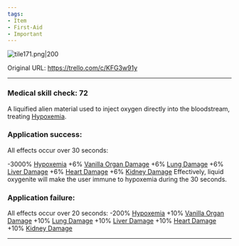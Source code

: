 ```yaml
---
tags:
- Item
- First-Aid
- Important
---
```


![tile171.png\|200](/Items/Liquid%20Oxygenite%20-%20Attachments/6718845db30472d958dd7d5a.png)

Original URL: https://trello.com/c/KFG3w91y

---

### Medical skill check: 72

A liquified alien material used to inject oxygen directly into the bloodstream, treating [Hypoxemia](../Blood/Hypoxemia.md).

### Application success:

All effects occur over 30 seconds:

\-3000% [Hypoxemia](../Blood/Hypoxemia.md)
\+6% [Vanilla Organ Damage](../Torso/Vanilla%20Organ%20Damage.md)
\+6% [Lung Damage](../Lungs/Lung%20Damage.md)
\+6% [Liver Damage](../Torso/Liver%20Damage.md)
\+6% [Heart Damage](../Heart/Heart%20Damage.md)
\+6% [Kidney Damage](../Torso/Kidney%20Damage.md)
Effectively, liquid oxygenite will make the user immune to hypoxemia during the 30 seconds.

### Application failure:

All effects occur over 20 seconds:
\-200% [Hypoxemia](../Blood/Hypoxemia.md)
\+10% [Vanilla Organ Damage](../Torso/Vanilla%20Organ%20Damage.md)
\+10% [Lung Damage](../Lungs/Lung%20Damage.md)
\+10% [Liver Damage](../Torso/Liver%20Damage.md)
\+10% [Heart Damage](../Heart/Heart%20Damage.md)
\+10% [Kidney Damage](../Torso/Kidney%20Damage.md)

---


